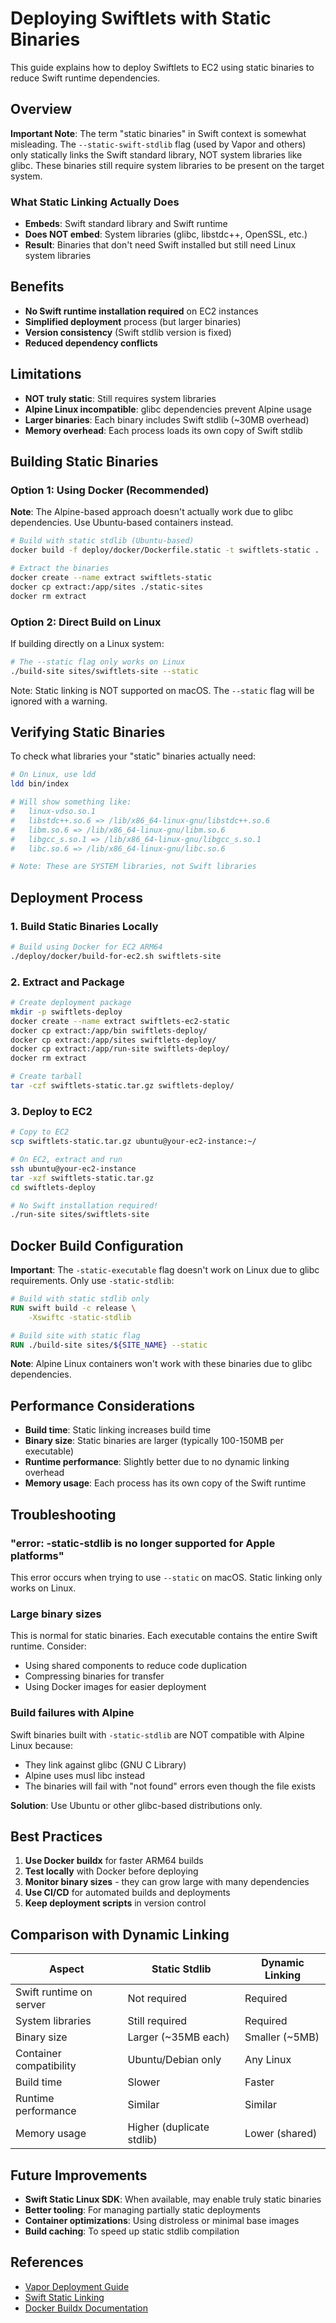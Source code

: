 # Deploying Swiftlets with Static Binaries

This guide explains how to deploy Swiftlets to EC2 using static binaries to reduce Swift runtime dependencies.

## Overview

**Important Note**: The term "static binaries" in Swift context is somewhat misleading. The `--static-swift-stdlib` flag (used by Vapor and others) only statically links the Swift standard library, NOT system libraries like glibc. These binaries still require system libraries to be present on the target system.

### What Static Linking Actually Does

- **Embeds**: Swift standard library and Swift runtime
- **Does NOT embed**: System libraries (glibc, libstdc++, OpenSSL, etc.)
- **Result**: Binaries that don't need Swift installed but still need Linux system libraries

## Benefits

- **No Swift runtime installation required** on EC2 instances
- **Simplified deployment** process (but larger binaries)
- **Version consistency** (Swift stdlib version is fixed)
- **Reduced dependency conflicts**

## Limitations

- **NOT truly static**: Still requires system libraries
- **Alpine Linux incompatible**: glibc dependencies prevent Alpine usage
- **Larger binaries**: Each binary includes Swift stdlib (~30MB overhead)
- **Memory overhead**: Each process loads its own copy of Swift stdlib

## Building Static Binaries

### Option 1: Using Docker (Recommended)

**Note**: The Alpine-based approach doesn't actually work due to glibc dependencies. Use Ubuntu-based containers instead.

```bash
# Build with static stdlib (Ubuntu-based)
docker build -f deploy/docker/Dockerfile.static -t swiftlets-static .

# Extract the binaries
docker create --name extract swiftlets-static
docker cp extract:/app/sites ./static-sites
docker rm extract
```

### Option 2: Direct Build on Linux

If building directly on a Linux system:

```bash
# The --static flag only works on Linux
./build-site sites/swiftlets-site --static
```

Note: Static linking is NOT supported on macOS. The `--static` flag will be ignored with a warning.

## Verifying Static Binaries

To check what libraries your "static" binaries actually need:

```bash
# On Linux, use ldd
ldd bin/index

# Will show something like:
#   linux-vdso.so.1
#   libstdc++.so.6 => /lib/x86_64-linux-gnu/libstdc++.so.6
#   libm.so.6 => /lib/x86_64-linux-gnu/libm.so.6
#   libgcc_s.so.1 => /lib/x86_64-linux-gnu/libgcc_s.so.1
#   libc.so.6 => /lib/x86_64-linux-gnu/libc.so.6

# Note: These are SYSTEM libraries, not Swift libraries
```

## Deployment Process

### 1. Build Static Binaries Locally

```bash
# Build using Docker for EC2 ARM64
./deploy/docker/build-for-ec2.sh swiftlets-site
```

### 2. Extract and Package

```bash
# Create deployment package
mkdir -p swiftlets-deploy
docker create --name extract swiftlets-ec2-static
docker cp extract:/app/bin swiftlets-deploy/
docker cp extract:/app/sites swiftlets-deploy/
docker cp extract:/app/run-site swiftlets-deploy/
docker rm extract

# Create tarball
tar -czf swiftlets-static.tar.gz swiftlets-deploy/
```

### 3. Deploy to EC2

```bash
# Copy to EC2
scp swiftlets-static.tar.gz ubuntu@your-ec2-instance:~/

# On EC2, extract and run
ssh ubuntu@your-ec2-instance
tar -xzf swiftlets-static.tar.gz
cd swiftlets-deploy

# No Swift installation required!
./run-site sites/swiftlets-site
```

## Docker Build Configuration

**Important**: The `-static-executable` flag doesn't work on Linux due to glibc requirements. Only use `-static-stdlib`:

```dockerfile
# Build with static stdlib only
RUN swift build -c release \
    -Xswiftc -static-stdlib

# Build site with static flag
RUN ./build-site sites/${SITE_NAME} --static
```

**Note**: Alpine Linux containers won't work with these binaries due to glibc dependencies.

## Performance Considerations

- **Build time**: Static linking increases build time
- **Binary size**: Static binaries are larger (typically 100-150MB per executable)
- **Runtime performance**: Slightly better due to no dynamic linking overhead
- **Memory usage**: Each process has its own copy of the Swift runtime

## Troubleshooting

### "error: -static-stdlib is no longer supported for Apple platforms"

This error occurs when trying to use `--static` on macOS. Static linking only works on Linux.

### Large binary sizes

This is normal for static binaries. Each executable contains the entire Swift runtime. Consider:
- Using shared components to reduce code duplication
- Compressing binaries for transfer
- Using Docker images for easier deployment

### Build failures with Alpine

Swift binaries built with `-static-stdlib` are NOT compatible with Alpine Linux because:
- They link against glibc (GNU C Library)
- Alpine uses musl libc instead
- The binaries will fail with "not found" errors even though the file exists

**Solution**: Use Ubuntu or other glibc-based distributions only.

## Best Practices

1. **Use Docker buildx** for faster ARM64 builds
2. **Test locally** with Docker before deploying
3. **Monitor binary sizes** - they can grow large with many dependencies
4. **Use CI/CD** for automated builds and deployments
5. **Keep deployment scripts** in version control

## Comparison with Dynamic Linking

| Aspect | Static Stdlib | Dynamic Linking |
|--------|---------------|-----------------|
| Swift runtime on server | Not required | Required |
| System libraries | Still required | Required |
| Binary size | Larger (~35MB each) | Smaller (~5MB) |
| Container compatibility | Ubuntu/Debian only | Any Linux |
| Build time | Slower | Faster |
| Runtime performance | Similar | Similar |
| Memory usage | Higher (duplicate stdlib) | Lower (shared) |

## Future Improvements

- **Swift Static Linux SDK**: When available, may enable truly static binaries
- **Better tooling**: For managing partially static deployments
- **Container optimizations**: Using distroless or minimal base images
- **Build caching**: To speed up static stdlib compilation

## References

- [Vapor Deployment Guide](https://docs.vapor.codes/deploy/docker/)
- [Swift Static Linking](https://github.com/apple/swift/blob/main/docs/StaticLinking.md)
- [Docker Buildx Documentation](https://docs.docker.com/buildx/working-with-buildx/)